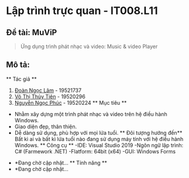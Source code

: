 # Lập trình trực quan - IT008.L11
## Đề tài: MuViP 
> Ứng dụng trình phát nhạc và video: Music & video Player
## Mô tả:
** Tác giả **
1. [Đoàn Ngọc Lãm](https://github.com/lamngok1201) - 19521737
2. [Võ Thị Thủy Tiên](https://github.com/thuytien192) - 19520296
3. [Nguyễn Ngọc Phúc](https://github.com/nguynphucc) - 19520224
** Mục tiêu **
- Nhằm xây dựng một trình phát nhạc và video trên hệ điều hành Windows.
- Giao diện đẹp, thân thiện.
- Dễ dàng sử dụng, phù hợp với mọi lứa tuổi.
** Đôi tượng hướng đến**
Bất kì ai và bất kì lứa tuổi nào đang sử dụng máy tính với hệ điều hành Windows.
** Công cụ **
-IDE: Visual Studio 2019
-Ngôn ngữ lập trình: C# (Farmework .NET)
-Flatform: 64bit (x64)
-GUI: Windows Forms
* *Đang chờ cập nhật...
** Tính năng **
* *Đang chờ cập nhật...
